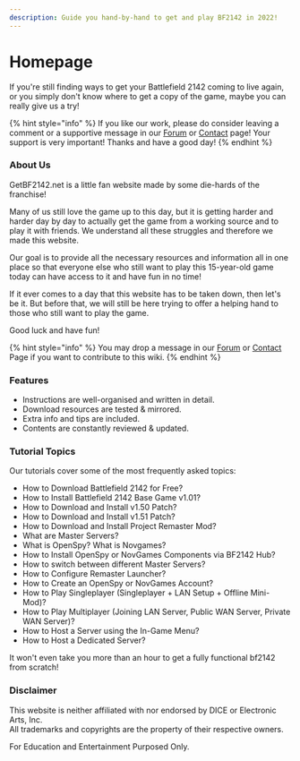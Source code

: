```yaml
---
description: Guide you hand-by-hand to get and play BF2142 in 2022!
---
```


# Homepage

If you're still finding ways to get your Battlefield 2142 coming to live again, or you simply don't know where to get a copy of the game, maybe you can really give us a try!

{% hint style="info" %}
If you like our work, please do consider leaving a comment or a supportive message in our [Forum](http://getbf2142.weebly.com) or [Contact](https://getbf2142.weebly.com/contact.html) page! Your support is very important! Thanks and have a good day!
{% endhint %}

### About Us

GetBF2142.net is a little fan website made by some die-hards of the franchise!

Many of us still love the game up to this day, but it is getting harder and harder day by day to actually get the game from a working source and to play it with friends. We understand all these struggles and therefore we made this website.

Our goal is to provide all the necessary resources and information all in one place so that everyone else who still want to play this 15-year-old game today can have access to it and have fun in no time!

If it ever comes to a day that this website has to be taken down, then let's be it. But before that, we will still be here trying to offer a helping hand to those who still want to play the game.

Good luck and have fun!

{% hint style="info" %}
You may drop a message in our [Forum](http://getbf2142.weebly.com) or [Contact](https://getbf2142.weebly.com/contact.html) Page if you want to contribute to this wiki.
{% endhint %}

### Features

* Instructions are well-organised and written in detail.
* Download resources are tested & mirrored.
* Extra info and tips are included.
* Contents are constantly reviewed & updated.

### Tutorial Topics

Our tutorials cover some of the most frequently asked topics:

* How to Download Battlefield 2142 for Free?
* How to Install Battlefield 2142 Base Game v1.01?
* How to Download and Install v1.50 Patch?
* How to Download and  Install v1.51 Patch?
* How to Download and Install Project Remaster Mod?
* What are Master Servers?&#x20;
* What is OpenSpy? What is Novgames?
* How to Install OpenSpy or NovGames Components via BF2142 Hub?
* How to switch between different Master Servers?
* How to Configure Remaster Launcher?
* How to Create an OpenSpy or NovGames Account?
* How to Play Singleplayer (Singleplayer + LAN Setup + Offline Mini-Mod)?
* How to Play Multiplayer (Joining LAN Server, Public WAN Server, Private WAN Server)?
* How to Host a Server using the In-Game Menu?
* How to Host a Dedicated Server?

It won't even take you more than an hour to get a fully functional bf2142 from scratch!

### Disclaimer

​This website is neither affiliated with nor endorsed by DICE or Electronic Arts, Inc.\
​All trademarks and copyrights are the property of their respective owners.

For Education and Entertainment Purposed Only.
